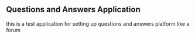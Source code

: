 <h2>Questions and Answers Application</h2>
<p>
this is a test application for setting up questions and answers platform like a forum 
</p>
